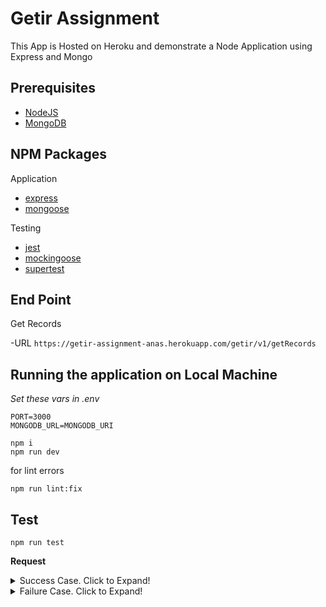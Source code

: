 # Getir Assignment

This App is Hosted on Heroku and demonstrate a Node Application using Express and Mongo 

## Prerequisites

- [NodeJS](https://nodejs.org/en/blog/release/v12.4.0/)
- [MongoDB](https://www.mongodb.org/) 

## NPM Packages

Application

- [express](https://www.npmjs.com/package/express)
- [mongoose](https://www.npmjs.com/package/mongoose)

Testing

- [jest](https://www.npmjs.com/package/jest)
- [mockingoose](https://www.npmjs.com/package/mockingoose)
- [supertest](https://www.npmjs.com/package/supertest)

## End Point

Get Records

-URL `https://getir-assignment-anas.herokuapp.com/getir/v1/getRecords`

## Running the application on Local Machine

*Set these vars in .env* 

```shell
PORT=3000
MONGODB_URL=MONGODB_URI
```

```shell
npm i
npm run dev
```
for lint errors

```shell
npm run lint:fix
```

## Test

```shell
npm run test
```

**Request**


<details>
    <summary>Success Case. Click to Expand!</summary>

```
{
	"startDate": "2000-1-03",
	"endDate": "2020-1-03",
	"minCount": 3000,
	"maxCount": 10500
}
```
```
{
    "code": 0,
    "msg": "Success",
    "records": [
        {
            "key": "PVLFLSNw",
            "createdAt": "2016-12-30T04:51:57.295Z",
            "totalCount": 4184
        }
    ]
}    
```
</details>


<details>
    <summary>Failure Case. Click to Expand!</summary>

```
{
	"startDate": "2016-11-022",
	"endDate": "2017-12-09"
}
```

```
{
    "code": 4,
    "msg": "Validation Error!",
    records: [],
    "error": "\"minCount\" is required"
}
```
</details>


